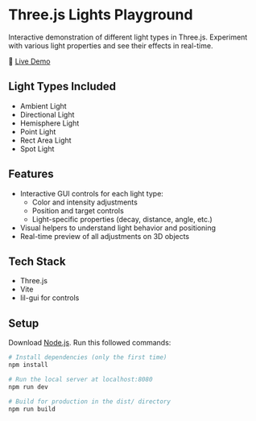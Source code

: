 # Three.js Lights Playground

Interactive demonstration of different light types in Three.js. Experiment with various light properties and see their effects in real-time.

🔗 [Live Demo](https://threejs-lights-playground.netlify.app/)

## Light Types Included
- Ambient Light
- Directional Light
- Hemisphere Light
- Point Light
- Rect Area Light
- Spot Light

## Features
- Interactive GUI controls for each light type:
  - Color and intensity adjustments
  - Position and target controls
  - Light-specific properties (decay, distance, angle, etc.)
- Visual helpers to understand light behavior and positioning
- Real-time preview of all adjustments on 3D objects

## Tech Stack
- Three.js
- Vite
- lil-gui for controls

## Setup
Download [Node.js](https://nodejs.org/en/download/).
Run this followed commands:

```bash
# Install dependencies (only the first time)
npm install

# Run the local server at localhost:8080
npm run dev

# Build for production in the dist/ directory
npm run build
